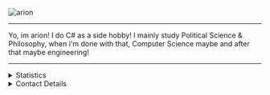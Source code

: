 ![arion](https://cdn.discordapp.com/attachments/711777766755926107/750250818967699479/e206d3be58c0498ed39d8df1064f10274b1dc97a_-_Copy.png)
<hr>

Yo, im arion! I do C# as a side hobby! I mainly study Political Science & Philosophy, when i'm done with that, Computer Science maybe and after that maybe engineering!

<hr>

<details>
      <summary>Statistics</summary>
  <p align=center>
    <a href="https://www.youtube.com/watch?v=dQw4w9WgXcQ">
      <img align="center" src="https://github-readme-stats.vercel.app/api?username=Arion-Kun&show_icons=true&include_all_commits=true&show_icons=true&title_color=fff&icon_color=303030&text_color=fff&bg_color=303030&hide_border=false" alt="Stats were supposed to load here but did not ¯\_(ツ)_/¯" />
    </a>
  </p>
</details>

<details>
      <summary>Contact Details</summary>
    <p>
      Discord: arion#1223
      <br>
      <a href="https://www.youtube.com/watch?v=dQw4w9WgXcQ">Github</a>
      <br>
      <a href="https://steamcommunity.com/id/Arion_Kun/">Steam</a>
      <br>
    </p>
</details>
